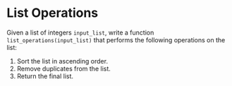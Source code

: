 # List Operations

Given a list of integers `input_list`, write a function `list_operations(input_list)` that performs the following operations on the list:

1. Sort the list in ascending order.
2. Remove duplicates from the list.
3. Return the final list.